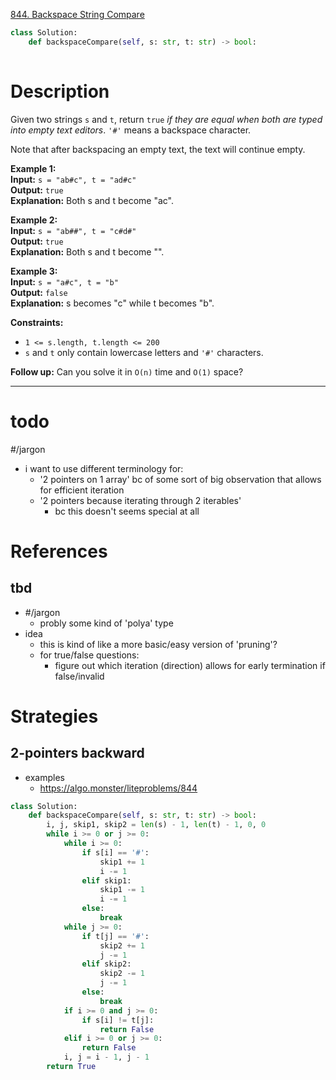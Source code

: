 [844. Backspace String Compare](https://leetcode.com/problems/backspace-string-compare/)

```python
class Solution:
    def backspaceCompare(self, s: str, t: str) -> bool:
        
```

# Description

Given two strings `s` and `t`, return `true` _if they are equal when both are typed into empty text editors_. `'#'` means a backspace character.

Note that after backspacing an empty text, the text will continue empty.

**Example 1:**  
**Input:** `s = "ab#c", t = "ad#c"`  
**Output:** `true`  
**Explanation:** Both s and t become "ac".

**Example 2:**  
**Input:** `s = "ab##", t = "c#d#"`  
**Output:** `true`  
**Explanation:** Both s and t become "".

**Example 3:**  
**Input:** `s = "a#c", t = "b"`  
**Output:** `false`  
**Explanation:** s becomes "c" while t becomes "b".

**Constraints:**
- `1 <= s.length, t.length <= 200`
- `s` and `t` only contain lowercase letters and `'#'` characters.

**Follow up:** Can you solve it in `O(n)` time and `O(1)` space?

---


# todo

#/jargon 
- i want to use different terminology for:
	- '2 pointers on 1 array' bc of some sort of big observation that allows for efficient iteration
	- '2 pointers because iterating through 2 iterables'
		- bc this doesn't seems special at all



# References


## tbd
- #/jargon 
	- probly some kind of 'polya' type
- idea
	- this is kind of like a more basic/easy version of 'pruning'?
	- for true/false questions:
		- figure out which iteration (direction) allows for early termination if false/invalid



# Strategies


## 2-pointers backward

- examples
	- https://algo.monster/liteproblems/844


```python
class Solution:
    def backspaceCompare(self, s: str, t: str) -> bool:
        i, j, skip1, skip2 = len(s) - 1, len(t) - 1, 0, 0
        while i >= 0 or j >= 0:
            while i >= 0:
                if s[i] == '#':
                    skip1 += 1
                    i -= 1
                elif skip1:
                    skip1 -= 1
                    i -= 1
                else:
                    break
            while j >= 0:
                if t[j] == '#':
                    skip2 += 1
                    j -= 1
                elif skip2:
                    skip2 -= 1
                    j -= 1
                else:
                    break
            if i >= 0 and j >= 0:
                if s[i] != t[j]:
                    return False
            elif i >= 0 or j >= 0:
                return False
            i, j = i - 1, j - 1
        return True
```

